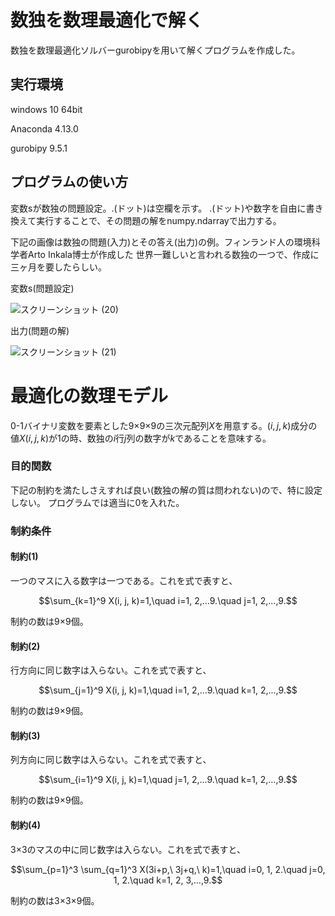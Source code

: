 # 数独を数理最適化で解く
数独を数理最適化ソルバーgurobipyを用いて解くプログラムを作成した。

## 実行環境
windows 10 64bit

Anaconda 4.13.0

gurobipy 9.5.1

## プログラムの使い方
変数sが数独の問題設定。.(ドット)は空欄を示す。
.(ドット)や数字を自由に書き換えて実行することで、その問題の解をnumpy.ndarrayで出力する。

下記の画像は数独の問題(入力)とその答え(出力)の例。フィンランド人の環境科学者Arto Inkala博士が作成した
世界一難しいと言われる数独の一つで、作成に三ヶ月を要したらしい。

変数s(問題設定)

![スクリーンショット (20)](https://user-images.githubusercontent.com/108399244/176651104-b50c96be-b961-4279-aec9-89d8e27dbca4.png)

出力(問題の解)

![スクリーンショット (21)](https://user-images.githubusercontent.com/108399244/176651580-d5258da3-4cb2-463b-8f73-86123d3a77dd.png)

# 最適化の数理モデル
0-1バイナリ変数を要素とした9×9×9の三次元配列$X$を用意する。${(i, j, k)}$成分の値${X(i, j, k)}$が1の時、数独の$i$行$j$列の数字が$k$であることを意味する。

### 目的関数
下記の制約を満たしさえすれば良い(数独の解の質は問われない)ので、特に設定しない。
プログラムでは適当に0を入れた。

### 制約条件
#### 制約(1)
一つのマスに入る数字は一つである。これを式で表すと、

$$\sum_{k=1}^9 X(i, j, k)=1,\quad i=1, 2,...9.\quad j=1, 2,...,9.$$

制約の数は9×9個。

#### 制約(2)
行方向に同じ数字は入らない。これを式で表すと、

$$\sum_{j=1}^9 X(i, j, k)=1,\quad i=1, 2,...9.\quad k=1, 2,...,9.$$

制約の数は9×9個。

#### 制約(3)
列方向に同じ数字は入らない。これを式で表すと、

$$\sum_{i=1}^9 X(i, j, k)=1,\quad j=1, 2,...9.\quad k=1, 2,...,9.$$

制約の数は9×9個。

#### 制約(4)
3×3のマスの中に同じ数字は入らない。これを式で表すと、

$$\sum_{p=1}^3 \sum_{q=1}^3 X(3i+p,\ 3j+q,\ k)=1,\quad i=0, 1, 2.\quad j=0, 1, 2.\quad k=1, 2, 3,...,9.$$

制約の数は3×3×9個。
